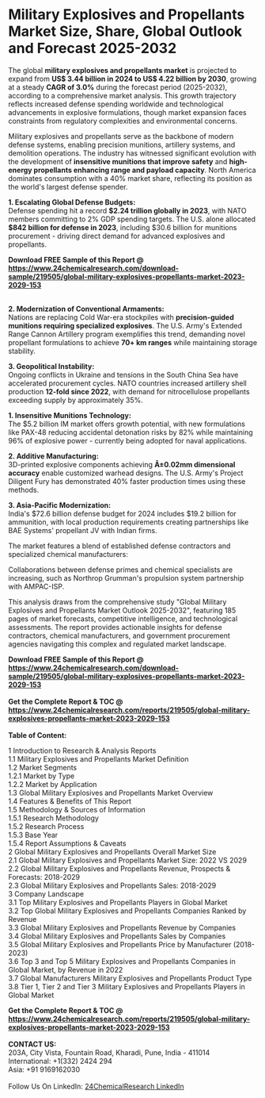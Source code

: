 <h1>Military Explosives and Propellants Market Size, Share, Global Outlook and Forecast 2025-2032</h1><p>The global <strong>military explosives and propellants market</strong> is projected to expand from <strong>US$ 3.44 billion in 2024 to US$ 4.22 billion by 2030</strong>, growing at a steady <strong>CAGR of 3.0%</strong> during the forecast period (2025-2032), according to a comprehensive market analysis. This growth trajectory reflects increased defense spending worldwide and technological advancements in explosive formulations, though market expansion faces constraints from regulatory complexities and environmental concerns.</p><p>Military explosives and propellants serve as the backbone of modern defense systems, enabling precision munitions, artillery systems, and demolition operations. The industry has witnessed significant evolution with the development of <strong>insensitive munitions that improve safety</strong> and <strong>high-energy propellants enhancing range and payload capacity</strong>. North America dominates consumption with a 40% market share, reflecting its position as the world's largest defense spender.</p><p><strong>1. Escalating Global Defense Budgets:</strong><br>
Defense spending hit a record <strong>$2.24 trillion globally in 2023</strong>, with NATO members committing to 2% GDP spending targets. The U.S. alone allocated <strong>$842 billion for defense in 2023</strong>, including $30.6 billion for munitions procurement - driving direct demand for advanced explosives and propellants.</p><div><b>Download FREE Sample of this Report @ 
            <a href="https://www.24chemicalresearch.com/download-sample/219505/global-military-explosives-propellants-market-2023-2029-153">
            https://www.24chemicalresearch.com/download-sample/219505/global-military-explosives-propellants-market-2023-2029-153</a></b></div><br><p><strong>2. Modernization of Conventional Armaments:</strong><br>
Nations are replacing Cold War-era stockpiles with <strong>precision-guided munitions requiring specialized explosives</strong>. The U.S. Army's Extended Range Cannon Artillery program exemplifies this trend, demanding novel propellant formulations to achieve <strong>70+ km ranges</strong> while maintaining storage stability.</p><p><strong>3. Geopolitical Instability:</strong><br>
Ongoing conflicts in Ukraine and tensions in the South China Sea have accelerated procurement cycles. NATO countries increased artillery shell production <strong>12-fold since 2022</strong>, with demand for nitrocellulose propellants exceeding supply by approximately 35%.</p><p><strong>1. Insensitive Munitions Technology:</strong><br>
The $5.2 billion IM market offers growth potential, with new formulations like PAX-48 reducing accidental detonation risks by 82% while maintaining 96% of explosive power - currently being adopted for naval applications.</p><p><strong>2. Additive Manufacturing:</strong><br>
3D-printed explosive components achieving <strong>Â±0.02mm dimensional accuracy</strong> enable customized warhead designs. The U.S. Army's Project Diligent Fury has demonstrated 40% faster production times using these methods.</p><p><strong>3. Asia-Pacific Modernization:</strong><br>
India's $72.6 billion defense budget for 2024 includes $19.2 billion for ammunition, with local production requirements creating partnerships like BAE Systems' propellant JV with Indian firms.</p><p>The market features a blend of established defense contractors and specialized chemical manufacturers:</p><p>Collaborations between defense primes and chemical specialists are increasing, such as Northrop Grumman's propulsion system partnership with AMPAC-ISP.</p><p>This analysis draws from the comprehensive study "Global Military Explosives and Propellants Market Outlook 2025-2032", featuring 185 pages of market forecasts, competitive intelligence, and technological assessments. The report provides actionable insights for defense contractors, chemical manufacturers, and government procurement agencies navigating this complex and regulated market landscape.</p><div><b>Download FREE Sample of this Report @ 
            <a href="https://www.24chemicalresearch.com/download-sample/219505/global-military-explosives-propellants-market-2023-2029-153">
            https://www.24chemicalresearch.com/download-sample/219505/global-military-explosives-propellants-market-2023-2029-153</a></b></div><br><div><b>Get the Complete Report & TOC @ 
            <a href="https://www.24chemicalresearch.com/reports/219505/global-military-explosives-propellants-market-2023-2029-153">
            https://www.24chemicalresearch.com/reports/219505/global-military-explosives-propellants-market-2023-2029-153</a></b></div><br>
            <b>Table of Content:</b><p>1 Introduction to Research & Analysis Reports<br />
    1.1 Military Explosives and Propellants Market Definition<br />
    1.2 Market Segments<br />
        1.2.1 Market by Type<br />
        1.2.2 Market by Application<br />
    1.3 Global Military Explosives and Propellants Market Overview<br />
    1.4 Features & Benefits of This Report<br />
    1.5 Methodology & Sources of Information<br />
        1.5.1 Research Methodology<br />
        1.5.2 Research Process<br />
        1.5.3 Base Year<br />
        1.5.4 Report Assumptions & Caveats<br />
2 Global Military Explosives and Propellants Overall Market Size<br />
    2.1 Global Military Explosives and Propellants Market Size: 2022 VS 2029<br />
    2.2 Global Military Explosives and Propellants Revenue, Prospects & Forecasts: 2018-2029<br />
    2.3 Global Military Explosives and Propellants Sales: 2018-2029<br />
3 Company Landscape<br />
    3.1 Top Military Explosives and Propellants Players in Global Market<br />
    3.2 Top Global Military Explosives and Propellants Companies Ranked by Revenue<br />
    3.3 Global Military Explosives and Propellants Revenue by Companies<br />
    3.4 Global Military Explosives and Propellants Sales by Companies<br />
    3.5 Global Military Explosives and Propellants Price by Manufacturer (2018-2023)<br />
    3.6 Top 3 and Top 5 Military Explosives and Propellants Companies in Global Market, by Revenue in 2022<br />
    3.7 Global Manufacturers Military Explosives and Propellants Product Type<br />
    3.8 Tier 1, Tier 2 and Tier 3 Military Explosives and Propellants Players in Global Market<br />
    </p><div><b>Get the Complete Report & TOC @ 
            <a href="https://www.24chemicalresearch.com/reports/219505/global-military-explosives-propellants-market-2023-2029-153">
            https://www.24chemicalresearch.com/reports/219505/global-military-explosives-propellants-market-2023-2029-153</a></b></div><br><b>CONTACT US:</b><br>
            203A, City Vista, Fountain Road, Kharadi, Pune, India - 411014<br>
            International: +1(332) 2424 294<br>
            Asia: +91 9169162030 <br><br>
            Follow Us On LinkedIn: <a href="https://www.linkedin.com/company/24chemicalresearch/">24ChemicalResearch LinkedIn</a>